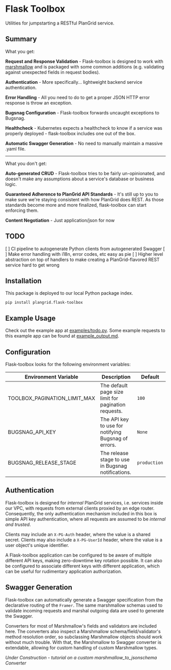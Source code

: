 Flask Toolbox
=============

Utilities for jumpstarting a RESTful PlanGrid service.


Summary
-------

What you get:

**Request and Response Validation** - Flask-toolbox is designed to work with [marshmallow](https://marshmallow.readthedocs.io/en/latest/) and is packaged with some common additions (e.g. validating against unexpected fields in request bodies).

**Authentication** - More specifically... lightweight backend service authentication.

**Error Handling** - All you need to do to get a proper JSON HTTP error response is throw an exception.

**Bugsnag Configuration** - Flask-toolbox forwards uncaught exceptions to Bugsnag.

**Healthcheck** - Kubernetes expects a healthcheck to know if a service was properly deployed - flask-toolbox includes one out of the box.

**Automatic Swagger Generation** - No need to manually maintain a massive .yaml file.
___

What you don't get:

**Auto-generated CRUD** - Flask-toolbox tries to be fairly un-opinionated, and doesn't make any assumptions about a service's database or business logic.

**Guaranteed Adherence to PlanGrid API Standards** - It's still up to you to make sure we're staying consistent with how PlanGrid does REST. As those standards become more and more finalized, flask-toolbox can start enforcing them.

**Content Negotiation** - Just application/json for now


TODO
----

[ ] CI pipeline to autogenerate Python clients from autogenerated Swagger
[ ] Make error handling with i18n, error codes, etc easy as pie
[ ] Higher level abstraction on top of handlers to make creating a PlanGrid-flavored REST service hard to get wrong


Installation
------------

This package is deployed to our local Python package index.

```
pip install plangrid.flask-toolbox
```


Example Usage
-------------

Check out the example app at [examples/todo.py](examples/todo.py). Some example requests to this example app can be found at [example_output.md](example_output.py).


Configuration
-------------

Flask-toolbox looks for the following environment variables:

| Environment Variable | Description | Default |
| -------------------- | ----------- | ------- |
| TOOLBOX_PAGINATION_LIMIT_MAX | The default page size limit for pagination requests. | `100` |
| BUGSNAG_API_KEY | The API key to use for notifying Bugsnag of errors. | `None` |
| BUGSNAG_RELEASE_STAGE | The release stage to use in Bugsnag notifications. | `production` |


Authentication
--------------

Flask-toolbox is designed for *internal* PlanGrid services, i.e. services inside our VPC, with requests from external clients proxied by an edge router.
Consequently, the only authentication mechanism included in this box is simple API key authentication, where all requests are assumed to be *internal and trusted*.

Clients may include an `X-PG-Auth` header, where the value is a shared secret. Clients may also include a `X-PG-UserId` header, where the value is a user object's unique identifier.

A Flask-toolbox application can be configured to be aware of multiple different API keys, making zero-downtime key rotation possible.
It can also be configured to associate different keys with different application, which can be useful for rudimentary application authorization.


Swagger Generation
------------------

Flask-toolbox can automatically generate a Swagger specification from the declarative routing of the `Framer`.
The same marshmallow schemas used to validate incoming requests and marshal outgoing data are used to generate the Swagger.

Converters for most of Marshmallow's fields and validators are included here.
The converters also inspect a Marshmallow schema/field/validator's method resolution order, so subclassing Marshmallow objects should work without much trouble.
With that, the Marshmallow to Swagger converter is extendable, allowing for custom handling of custom Marshmallow types.

*Under Construction - tutorial on a custom marshmallow_to_jsonschema Converter*

